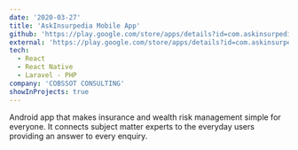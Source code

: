 ```yaml
---
date: '2020-03-27'
title: 'AskInsurpedia Mobile App'
github: 'https://play.google.com/store/apps/details?id=com.askinsurpedia.mobile'
external: 'https://play.google.com/store/apps/details?id=com.askinsurpedia.mobile'
tech:
  - React
  - React Native
  - Laravel - PHP
company: 'COBSSOT CONSULTING'
showInProjects: true
---
```


Android app that makes insurance and wealth risk management simple for everyone. It connects subject matter experts to the everyday users providing an answer to every enquiry.
